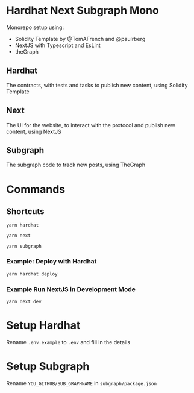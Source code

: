 # Hardhat Next Subgraph Mono

Monorepo setup using:
- Solidity Template by @TomAFrench and @paulrberg
- NextJS with Typescript and EsLint
- theGraph


## Hardhat
The contracts, with tests and tasks to publish new content, using Solidity Template

## Next
The UI for the website, to interact with the protocol and publish new content, using NextJS

## Subgraph
The subgraph code to track new posts, using TheGraph

# Commands

## Shortcuts
```
yarn hardhat
```
```
yarn next
```
```
yarn subgraph
```

### Example: Deploy with Hardhat
```
yarn hardhat deploy
```

### Example Run NextJS in Development Mode
```
yarn next dev
```

# Setup Hardhat

Rename `.env.example` to `.env` and fill in the details

# Setup Subgraph

Rename `YOU_GITHUB/SUB_GRAPHNAME` in `subgraph/package.json`